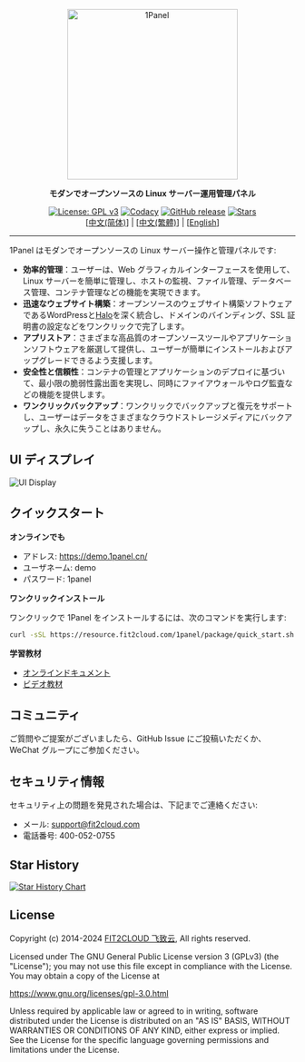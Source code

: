 <p align="center"><a href="https://1panel.cn"><img src="http://1panel.oss-cn-hangzhou.aliyuncs.com/img/1panel-logo.png" alt="1Panel" width="300" /></a></p>
<p align="center"><b>モダンでオープンソースの Linux サーバー運用管理パネル</b></p>
<p align="center">
  <a href="https://www.gnu.org/licenses/gpl-3.0.html"><img src="https://shields.io/github/license/1Panel-dev/1Panel" alt="License: GPL v3"></a>
  <a href="https://app.codacy.com/gh/1Panel-dev/1Panel?utm_source=github.com&utm_medium=referral&utm_content=1Panel-dev/1Panel&utm_campaign=Badge_Grade_Dashboard"><img src="https://app.codacy.com/project/badge/Grade/da67574fd82b473992781d1386b937ef" alt="Codacy"></a>
  <a href="https://github.com/1Panel-dev/1Panel/releases"><img src="https://img.shields.io/github/v/release/1Panel-dev/1Panel" alt="GitHub release"></a>
  <a href="https://github.com/1Panel-dev/1Panel"><img src="https://img.shields.io/github/stars/1Panel-dev/1Panel?color=%231890FF&style=flat-square" alt="Stars"></a><br>
  [<a href="../README.md">中文(简体)</a>] | [<a href="README_TW.md">中文(繁體)</a>] | [<a href="README_EN.md">English</a>]
</p>

------------------------------

1Panel はモダンでオープンソースの Linux サーバー操作と管理パネルです:

- **効率的管理**：ユーザーは、Web グラフィカルインターフェースを使用して、Linux サーバーを簡単に管理し、ホストの監視、ファイル管理、データベース管理、コンテナ管理などの機能を実現できます。
- **迅速なウェブサイト構築**：オープンソースのウェブサイト構築ソフトウェアであるWordPressと[Halo](https://github.com/halo-dev/halo/)を深く統合し、ドメインのバインディング、SSL 証明書の設定などをワンクリックで完了します。
- **アプリストア**：さまざまな高品質のオープンソースツールやアプリケーションソフトウェアを厳選して提供し、ユーザーが簡単にインストールおよびアップグレードできるよう支援します。
- **安全性と信頼性**：コンテナの管理とアプリケーションのデプロイに基づいて、最小限の脆弱性露出面を実現し、同時にファイアウォールやログ監査などの機能を提供します。
- **ワンクリックバックアップ**：ワンクリックでバックアップと復元をサポートし、ユーザーはデータをさまざまなクラウドストレージメディアにバックアップし、永久に失うことはありません。

## UI ディスプレイ

![UI Display](https://resource.fit2cloud.com/1panel/img/overview_en.png)

## クイックスタート

**オンラインでも**

- アドレス: <https://demo.1panel.cn/>
- ユーザネーム: demo
- パスワード: 1panel

**ワンクリックインストール**

ワンクリックで 1Panel をインストールするには、次のコマンドを実行します:

```sh
curl -sSL https://resource.fit2cloud.com/1panel/package/quick_start.sh -o quick_start.sh && sudo bash quick_start.sh
```

**学習教材**

- [オンラインドキュメント](https://1panel.cn/docs/)
- [ビデオ教材](https://space.bilibili.com/510493147/channel/collectiondetail?sid=1199760)

## コミュニティ

ご質問やご提案がございましたら、GitHub Issue にご投稿いただくか、WeChat グループにご参加ください。

## セキュリティ情報

セキュリティ上の問題を発見された場合は、下記までご連絡ください:

- メール: support@fit2cloud.com
- 電話番号: 400-052-0755

## Star History

[![Star History Chart](https://api.star-history.com/svg?repos=1Panel-dev/1Panel&type=Date)](https://star-history.com/#1Panel-dev/1Panel&Date)

## License

Copyright (c) 2014-2024 [FIT2CLOUD 飞致云](https://fit2cloud.com/), All rights reserved.

Licensed under The GNU General Public License version 3 (GPLv3)  (the "License"); you may not use this file except in compliance with the License. You may obtain a copy of the License at

<https://www.gnu.org/licenses/gpl-3.0.html>

Unless required by applicable law or agreed to in writing, software distributed under the License is distributed on an "AS IS" BASIS, WITHOUT WARRANTIES OR CONDITIONS OF ANY KIND, either express or implied. See the License for the specific language governing permissions and limitations under the License.
